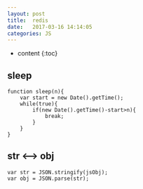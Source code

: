```yaml
---
layout: post
title:  redis
date:   2017-03-16 14:14:05
categories: JS
---
```


* content
{:toc}

## sleep

```
function sleep(n){
    var start = new Date().getTime();
    while(true){
        if(new Date().getTime()-start>n){
            break;
        }
    }
}
```

## str <--> obj
```
var str = JSON.stringify(jsObj);
var obj = JSON.parse(str);
```